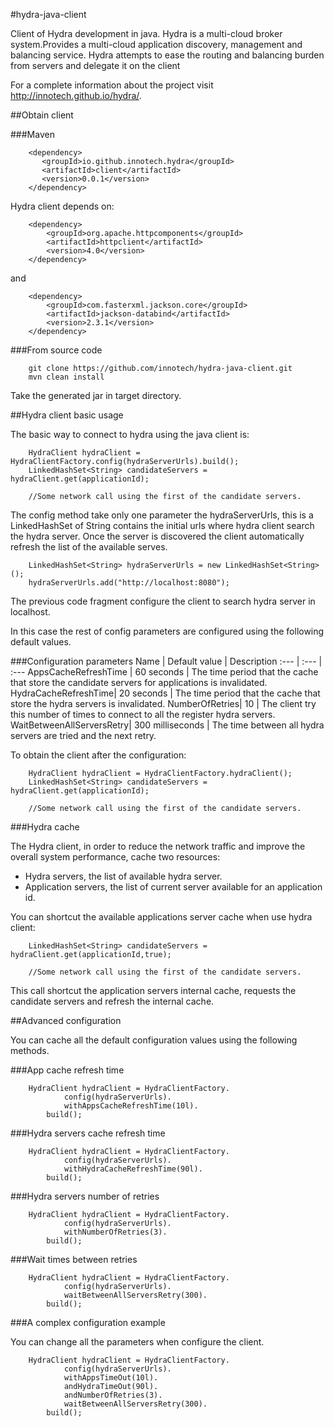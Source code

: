 #hydra-java-client

Client of Hydra development in java. Hydra is a multi-cloud broker system.Provides a multi-cloud application discovery, management and balancing service. Hydra attempts to ease the routing and balancing burden from servers and delegate it on the client 

For a complete information about the project visit http://innotech.github.io/hydra/.


##Obtain client

###Maven

```
    <dependency>
       <groupId>io.github.innotech.hydra</groupId>
       <artifactId>client</artifactId>
       <version>0.0.1</version>
    </dependency>
```

Hydra client depends on:

```
    <dependency>
    	<groupId>org.apache.httpcomponents</groupId>
    	<artifactId>httpclient</artifactId>
    	<version>4.0</version>
    </dependency>	
```

and

```
    <dependency>
    	<groupId>com.fasterxml.jackson.core</groupId>
    	<artifactId>jackson-databind</artifactId>
    	<version>2.3.1</version>
    </dependency>
```

###From source code 

```
    git clone https://github.com/innotech/hydra-java-client.git
    mvn clean install
```

Take the generated jar in target directory.

##Hydra client basic usage

The basic way to connect to hydra using the java client is:

```
    HydraClient hydraClient = HydraClientFactory.config(hydraServerUrls).build();
    LinkedHashSet<String> candidateServers = hydraClient.get(applicationId);
  
    //Some network call using the first of the candidate servers.

```

The config method take only one parameter the hydraServerUrls, this is a LinkedHashSet of String contains the initial urls where hydra client search the hydra server. Once the server is discovered the client automatically refresh the list of the available serves.

```
    LinkedHashSet<String> hydraServerUrls = new LinkedHashSet<String>();
    hydraServerUrls.add("http://localhost:8080");
```

The previous code fragment configure the client to search hydra server in localhost.

In this case the rest of config parameters are configured using the following default values.

###Configuration parameters
Name | Default value | Description 
:---  | :--- | :---
AppsCacheRefreshTime | 60 seconds | The time period that the cache that store the candidate servers for applications is invalidated.
HydraCacheRefreshTime| 20 seconds | The time period that the cache that store the hydra servers is invalidated.
NumberOfRetries| 10 | The client try this number of times to connect to all the register hydra servers.
WaitBetweenAllServersRetry| 300 milliseconds | The time between all hydra servers are tried and the next retry.

To obtain the client after the configuration:

```
    HydraClient hydraClient = HydraClientFactory.hydraClient();
    LinkedHashSet<String> candidateServers = hydraClient.get(applicationId);
  
    //Some network call using the first of the candidate servers.
```

###Hydra cache

The Hydra client, in order to reduce the network traffic and improve the overall system performance, cache two resources:

+ Hydra servers, the list of available hydra server.
+ Application servers, the list of current server available for an application id.

You can shortcut the available applications server cache when use hydra client:

```
    LinkedHashSet<String> candidateServers = hydraClient.get(applicationId,true);
  
    //Some network call using the first of the candidate servers.
```

This call shortcut the application servers internal cache, requests the candidate servers and refresh the internal cache.

##Advanced configuration

You can cache all the default configuration values using the following methods.

###App cache refresh time

```
    HydraClient hydraClient = HydraClientFactory.
            config(hydraServerUrls).
            withAppsCacheRefreshTime(10l).
        build();
```

###Hydra servers cache refresh time

```
    HydraClient hydraClient = HydraClientFactory.
            config(hydraServerUrls).
            withHydraCacheRefreshTime(90l).
        build();
```

###Hydra servers number of retries

```
    HydraClient hydraClient = HydraClientFactory.
            config(hydraServerUrls).
            withNumberOfRetries(3).
        build();
```

###Wait times between retries

```
    HydraClient hydraClient = HydraClientFactory.
            config(hydraServerUrls).
            waitBetweenAllServersRetry(300).
        build();
```

###A complex configuration example

You can change all the parameters when configure the client.

```
    HydraClient hydraClient = HydraClientFactory.
            config(hydraServerUrls).
            withAppsTimeOut(10l).
            andHydraTimeOut(90l).
            andNumberOfRetries(3).
            waitBetweenAllServersRetry(300).
        build();
```
